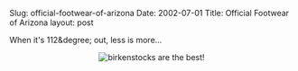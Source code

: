 Slug: official-footwear-of-arizona
Date: 2002-07-01
Title: Official Footwear of Arizona
layout: post

When it&#39;s 112&degree; out, less is more...

<div align="center"><img alt="birkenstocks are the best!" border="0" src="https://media.redmonk.net/images/officialFootwear.jpg" title="birkenstocks are the best!" /></div>
